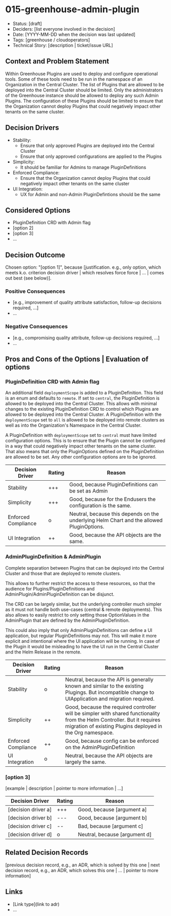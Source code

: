 # 015-greenhouse-admin-plugin

- Status: [draft] <!-- optional -->
- Deciders: [list everyone involved in the decision] <!-- optional -->
- Date: [YYYY-MM-DD when the decision was last updated] <!-- optional. To customize the ordering without relying on Git creation dates and filenames -->
- Tags: [greenhouse / cloudoperators] <!-- optional -->
- Technical Story: [description | ticket/issue URL] <!-- optional -->

## Context and Problem Statement

Within Greenhouse Plugins are used to deploy and configure operational tools. Some of these tools need to be run in the namespace of an Organization in the Central Cluster.
The list of Plugins that are allowed to be deployed into the Central Cluster should be limited. Only the administrators of the Greenhouse instance should be allowed to deploy any such Admin Plugins.
The configuration of these Plugins should be limited to ensure that the Organization cannot deploy Plugins that could negatively impact other tenants on the same cluster.

## Decision Drivers <!-- optional -->

- Stability:
  - Ensure that only approved Plugins are deployed into the Central Cluster
  - Ensure that only approved configurations are applied to the Plugins
- Simplicity:
  - It should be familiar for Admins to manage PluginDefinitions
- Enforced Compliance:
  - Ensure that the Organization cannot deploy Plugins that could negatively impact other tenants on the same cluster
- UI Integration:
  - UX for Admin and non-Admin PluginDefintions should be the same

## Considered Options

- PluginDefinition CRD with Admin flag
- [option 2]
- [option 3]
- … <!-- numbers of options can vary -->

## Decision Outcome

Chosen option: "[option 1]",
because [justification. e.g., only option, which meets k.o. criterion decision driver | which resolves force force | … | comes out best (see below)].

### Positive Consequences <!-- optional -->

- [e.g., improvement of quality attribute satisfaction, follow-up decisions required, …]
- …

### Negative Consequences <!-- optional -->

- [e.g., compromising quality attribute, follow-up decisions required, …]
- …

## Pros and Cons of the Options | Evaluation of options <!-- optional -->

### PluginDefinition CRD with Admin flag

An additional field `deploymentScope` is added to a PluginDefinition. This field is an enum and defaults to `remote`. If set to `central`, the PluginDefinition is allowed to be deployed into the Central Cluster.
This allows with minimal changes to the existing PluginDefinition CRD to control which Plugins are allowed to be deployed into the Central Cluster. A PluginDefinition with the `deploymentScope` set to `all` is allowed to be deployed into remote clusters as well as into the Organization's Namespace in the Central Cluster.

A PluginDefinition with `deploymentScope` set to `central` must have limited configuration options. This is to ensure that the Plugin cannot be configured in a way that could negatively impact other tenants on the same cluster. That also means that only the PluginOptions defined on the PluginDefinition are allowed to be set. Any other configuration options are to be ignored.

| Decision Driver     | Rating | Reason                        |
|---------------------|--------|-------------------------------|
| Stability           | +++    | Good, because PluginDefinitions can be set as Admin    |                                                                                                                                                                                                                                                                | 
| Simplicity | +++    | Good, because for the Endusers the configuration is the same. |
| Enforced Compliance | o     | Neutral, because this depends on the underlying Helm Chart and the allowed PluginOptions. |
| UI Integration | ++      | Good, because the API objects are the same. |

### AdminPluginDefinition & AdminPlugin

Complete separation between Plugins that can be deployed into the Central Cluster and those that are deployed to remote clusters.

This allows to further restrict the access to these resources, so that the audience for Plugins/PluginDefinitions and AdminPlugin/AdminPluginDefinition can be disjunct.

The CRD can be largely similar, but the underlying controller much simpler as it must not handle both use-cases (central & remote deployments). This also allows to easily restrict to only setting those OptionValues in the AdminPlugin that are defined by the AdminPluginDefinition.

This could also imply that only AdminPluginDefinitions can define a UI application, but regular PluginDefinitions may not. This will make it more explicit and intentional where the UI application will be running. In case of the Plugin it would be misleading to have the UI run in the Central Cluster and the Helm Release in the remote.

| Decision Driver     | Rating | Reason                        |
|---------------------|--------|-------------------------------|
| Stability           | o    |  Neutral, because the API is generally known and similar to the existing Plugings. But incompatible change to UIApplication and migration required.   |                                                                                                                                                                                                                                                                | 
| Simplicity | ++    | Good, because the required controller will be simpler with shared functionality from the Helm Controller. But it requires migration of existing Plugins deployed in the Org namespace. |
| Enforced Compliance | ++     | Good, because config can be enforced on the AdminPluginDefinition |
| UI Integration | o      | Neutral, because the API objects are largely the same. |

### [option 3]

[example | description | pointer to more information | …] <!-- optional -->

| Decision Driver     | Rating | Reason                        |
|---------------------|--------|-------------------------------|
| [decision driver a] | +++    | Good, because [argument a]    |                                                                                                                                                                                                                                                                | 
| [decision driver b] | ---    | Good, because [argument b]    |
| [decision driver c] | --     | Bad, because [argument c]     |
| [decision driver d] | o      | Neutral, because [argument d] |

## Related Decision Records <!-- optional -->

[previous decision record, e.g., an ADR, which is solved by this one | next decision record, e.g., an ADR, which solves this one | … | pointer to more information]

## Links <!-- optional -->

- [Link type](link to adr) <!-- example: Refined by [xxx](yyyymmdd-xxx.md) -->
- … <!-- numbers of links can vary -->
